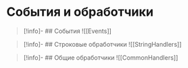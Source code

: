 # События и обработчики

>[!info]- ## События
>![[Events]]

>[!info]- ## Строковые обработчики
>![[StringHandlers]]

>[!info]- ## Общие обработчики
>![[CommonHandlers]]